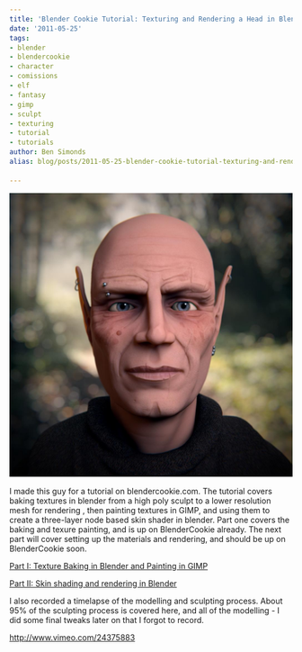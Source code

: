 ```yaml
---
title: 'Blender Cookie Tutorial: Texturing and Rendering a Head in Blender'
date: '2011-05-25'
tags:
- blender
- blendercookie
- character
- comissions
- elf
- fantasy
- gimp
- sculpt
- texturing
- tutorial
- tutorials
author: Ben Simonds
alias: blog/posts/2011-05-25-blender-cookie-tutorial-texturing-and-rendering-a-head-in-blender

---
```


![>< ><](/images/old/elf_finished.jpg)


I made this guy for a tutorial on blendercookie.com. The tutorial covers baking textures in blender from a high poly sculpt to a lower resolution mesh for rendering , then painting textures in GIMP, and using them to create a three-layer node based skin shader in blender. Part one covers the baking and texure painting, and is up on BlenderCookie already. The next part will cover setting up the materials and rendering, and should be up on BlenderCookie soon. 

[Part I: Texture Baking in Blender and Painting in GIMP](http://www.blendercookie.com/2011/05/23/texturing-and-rendering-an-elf-head-in-blender-part-01/) 

[Part II: Skin shading and rendering in Blender](http://www.blendercookie.com/2011/06/01/texturing-and-rendering-an-elf-head-in-blender-part-02/) 

I also recorded a timelapse of the modelling and sculpting process. About 95% of the sculpting process is covered here, and all of the modelling - I did some final tweaks later on that I forgot to record. 

http://www.vimeo.com/24375883



